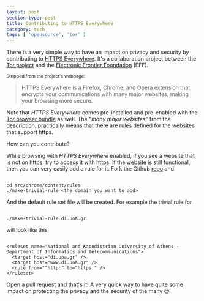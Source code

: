 ```yaml
---
layout: post
section-type: post
title: Contributing to HTTPS Everywhere
category: tech
tags: [ 'opensource', 'tor' ]
---
```

There is a very simple way to have an impact on privacy and security by contributing to
<a href="https://www.eff.org/https-everywhere" target="blank">HTTPS Everywhere</a>.
It's a collaboration project between the
<a href="https://www.torproject.org/">Tor project</a> and the
<a href="https://www.eff.org/">Electronic Frontier Foundation</a> (EFF).

<small>Stripped from the project's webpage:</small>

>HTTPS Everywhere is a Firefox, Chrome, and Opera extension that encrypts your communications with many major websites, making your browsing more secure.

Note that *HTTPS Everywhere* comes pre-installed and pre-enabled with the
<a href="https://www.torproject.org/download/download-easy.html.en" target="blank">Tor browser bundle</a> as well. The "*many major websites*" from the description, practically means that there are rules defined for the websites that support https.

How can you contribute?

While browsing with *HTTPS Everywhere* enabled, if you see a website that is not on https, try to access it with https. If the website is still functional, then you can very easily add a rule for it. Fork the Github
<a href="https://github.com/EFForg/https-everywhere" target="blank"> repo</a> and

<pre><code data-trim class="bash">
cd src/chrome/content/rules
./make-trivial-rule &lt;the domain you want to add&gt;
</code></pre>

And the default rule set file will be created. For example the trivial rule for

<pre><code data-trim class="bash">
./make-trivial-rule di.uoa.gr
</code></pre>

will look like this

<pre><code data-trim class="xml">
&lt;ruleset name="National and Kapodistrian University of Athens - Department of Informatics and Telecommunications"&gt;
  &lt;target host="di.uoa.gr" /&gt;
  &lt;target host="www.di.uoa.gr" /&gt;
  &lt;rule from="^http:" to="https:" /&gt;
&lt;/ruleset&gt;
</code></pre>

Open a pull request and that's it!
A very quick way to have quite some impact on protecting the privacy and the security of the many 😉
